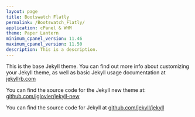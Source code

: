 ```yaml
---
layout: page
title: Bootswatch Flatly
permalink: /Bootswatch_Flatly/
application: cPanel & WHM
theme: Paper Lantern
minimum_cpanel_version: 11.46
maximum_cpanel_version: 11.50
description: This is a description.
---
```


This is the base Jekyll theme. You can find out more info about customizing your Jekyll theme, as well as basic Jekyll usage documentation at [jekyllrb.com](http://jekyllrb.com/)

You can find the source code for the Jekyll new theme at: [github.com/jglovier/jekyll-new](https://github.com/jglovier/jekyll-new)

You can find the source code for Jekyll at [github.com/jekyll/jekyll](https://github.com/jekyll/jekyll)
